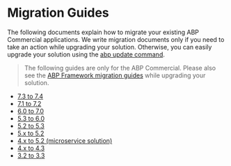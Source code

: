 # Migration Guides

The following documents explain how to migrate your existing ABP Commercial applications. We write migration documents only if you need to take an action while upgrading your solution. Otherwise, you can easily upgrade your solution using the [abp update command](https://docs.abp.io/en/abp/latest/Upgrading).

> The following guides are only for the ABP Commercial. Please also see the [ABP Framework migration guides](https://docs.abp.io/en/abp/latest/Migration-Guides/Index) while upgrading your solution.

* [7.3 to 7.4](v7_4.md)
* [7.1 to 7.2](v7_2.md)
* [6.0 to 7.0](v7_0.md)
* [5.3 to 6.0](v6_0.md)
* [5.2 to 5.3](v5_3.md)
* [5.x to 5.2](v5_2.md)
* [4.x to 5.2 (microservice solution)](microservice-4_x_to_5_2.md)
* [4.x to 4.3](v4_3.md)
* [3.2 to 3.3](blazor-ui-3_3.md)

